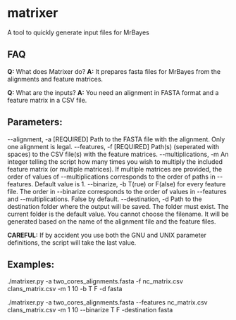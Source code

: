 # matrixer
A tool to quickly generate input files for MrBayes

## FAQ

**Q:** What does Matrixer do?
**A:** It prepares fasta files for MrBayes from the alignments and feature matrices.

**Q:** What are the inputs?
**A:** You need an alignment in FASTA format and a feature matrix in a CSV file.

## Parameters:
--alignment, -a         [REQUIRED] Path to the FASTA file with the alignment. Only one alignment is legal.
--features, -f          [REQUIRED] Path(s) (seperated with spaces) to the CSV file(s) with the feature matrices.
--multiplications, -m   An integer telling the script how many times you wish to multiply the included feature matrix 
                        (or multiple matrices). If multiple matrices are provided, the order of values of --multiplications
                        corresponds to the order of paths in --features. Default value is 1.
--binarize, -b          T(rue) or F(alse) for every feature file. The order in --binarize corresponds to the
                        order of values in --features and --multiplications. False by default.
--destination, -d       Path to the destination folder where the output will be saved. The folder must exist. The current folder
                        is the default value. You cannot choose the filename. It will be generated based on the name of the alignment 
                        file and the feature files.

**CAREFUL:** If by accident you use both the GNU and UNIX parameter definitions, the script will take the last value.

## Examples:

./matrixer.py -a two_cores_alignments.fasta -f nc_matrix.csv clans_matrix.csv -m 1 10 -b T F -d fasta

./matrixer.py -a two_cores_alignments.fasta --features nc_matrix.csv clans_matrix.csv -m 1 10 --binarize T F -destination fasta